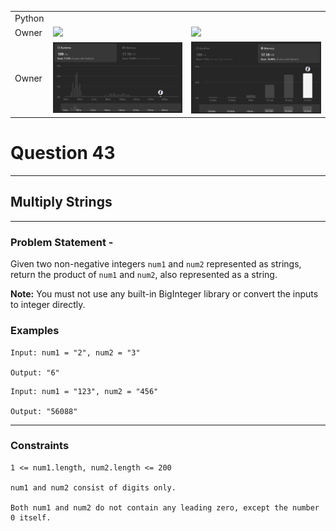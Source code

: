 ||||
|---|---|---|
|Python|
|Owner|<img src = 'https://awesomescreenshot.s3.amazonaws.com/image/4900480/44170846-a601fd31575b0215b352524fc304b1b6.png?X-Amz-Algorithm=AWS4-HMAC-SHA256&X-Amz-Credential=AKIAJSCJQ2NM3XLFPVKA%2F20231110%2Fus-east-1%2Fs3%2Faws4_request&X-Amz-Date=20231110T132811Z&X-Amz-Expires=28800&X-Amz-SignedHeaders=host&X-Amz-Signature=1657d343dc972aefd61ceb7280316a15a3e5bc7f56d98408ede39d6f1cee0659' width = 400>|<img src = 'https://awesomescreenshot.s3.amazonaws.com/image/4900480/44170858-53d98505e542410c05e8d852be85d32b.png?X-Amz-Algorithm=AWS4-HMAC-SHA256&X-Amz-Credential=AKIAJSCJQ2NM3XLFPVKA%2F20231110%2Fus-east-1%2Fs3%2Faws4_request&X-Amz-Date=20231110T132849Z&X-Amz-Expires=28800&X-Amz-SignedHeaders=host&X-Amz-Signature=83873bab07372d6cbfa99153a1fa22f5faf9a42935673754756437107c68de49' width = 400>
|Owner|<img src = 'https://raw.githubusercontent.com/ayush7823/sample-/main/Multiply-Strings-LeetCode.png' width = 400>|<img src =  'https://raw.githubusercontent.com/ayush7823/sample-/main/Multiply-Strings-LeetCode%20(1).png' width = 400>


# Question 43
****
## Multiply Strings  

****
### Problem Statement -

Given two non-negative integers `num1` and `num2` represented as strings, return the product of `num1` and `num2`, also represented as a string.

**Note:** You must not use any built-in BigInteger library or convert the inputs to integer directly.

### Examples
```
Input: num1 = "2", num2 = "3"

Output: "6"
```
```
Input: num1 = "123", num2 = "456"

Output: "56088"
```
****
### Constraints
```
1 <= num1.length, num2.length <= 200

num1 and num2 consist of digits only.

Both num1 and num2 do not contain any leading zero, except the number 0 itself.
```
